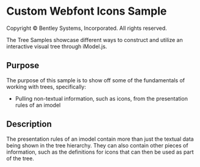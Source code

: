 # Custom Webfont Icons Sample

Copyright © Bentley Systems, Incorporated. All rights reserved.

The Tree Samples showcase different ways to construct and utilize an interactive visual tree through iModel.js.

## Purpose

The purpose of this sample is to show off some of the fundamentals of working with trees, specifically:

* Pulling non-textual information, such as icons, from the presentation rules of an imodel

## Description

The presentation rules of an imodel contain more than just the textual data being shown in the tree hierarchy. They can also contain other pieces of information, such as the definitions for icons that can then be used as part of the tree.
